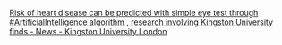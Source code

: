 [Risk of heart disease can be predicted with simple eye test through #ArtificialIntelligence algorithm , research involving Kingston University finds - News - Kingston University London ](https://qi.tc/qi/41435)